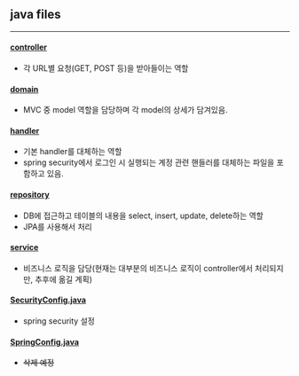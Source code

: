 ## java files

---



#### [controller](https://github.com/dayeondev/insdagram/tree/main/src/main/java/com/dayeon/insdagram/controller)

* 각 URL별 요청(GET, POST 등)을 받아들이는 역할



#### [domain](https://github.com/dayeondev/insdagram/tree/main/src/main/java/com/dayeon/insdagram/domain)

* MVC 중 model 역할을 담당하며 각 model의 상세가 담겨있음.



#### [handler](https://github.com/dayeondev/insdagram/tree/main/src/main/java/com/dayeon/insdagram/handler)

* 기본 handler를 대체하는 역할
* spring security에서 로그인 시 실행되는 계정 관련 핸들러를 대체하는 파일을 포함하고 있음.



#### [repository](https://github.com/dayeondev/insdagram/tree/main/src/main/java/com/dayeon/insdagram/repository)

* DB에 접근하고 테이블의 내용을 select, insert, update, delete하는 역할
* JPA를 사용해서 처리



#### [service](https://github.com/dayeondev/insdagram/tree/main/src/main/java/com/dayeon/insdagram/service)

* 비즈니스 로직을 담당(현재는 대부분의 비즈니스 로직이 controller에서 처리되지만, 추후에 옮길 계획)



#### [SecurityConfig.java](https://github.com/dayeondev/insdagram/blob/main/src/main/java/com/dayeon/insdagram/SecurityConfig.java)

* spring security 설정



#### [SpringConfig.java](https://github.com/dayeondev/insdagram/blob/main/src/main/java/com/dayeon/insdagram/SpringConfig.java)

* ~~삭제 예정~~

